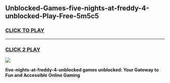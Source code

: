 
## Unblocked-Games-five-nights-at-freddy-4-unblocked-Play-Free-5m5c5
<h3>
<a href="https://premium76.site?title=five-nights-at-freddy-4-unblocked&ref=10A">CLICK TO PLAY</a></h3>
<hr>

<h3>
<a href="https://premium76.site?title=five-nights-at-freddy-4-unblocked&ref=10A">CLICK 2 PLAY</a>
  
</h3>

<a href="https://premium76.site?title=five-nights-at-freddy-4-unblocked&ref=10A"><img src="https://clearcache.store/games.png"></a>


**five-nights-at-freddy-4-unblocked games unblocked: Your Gateway to Fun and Accessible Online Gaming**
